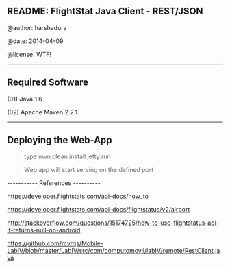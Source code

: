 README: FlightStat Java Client - REST/JSON
---------------------------

@author: harshadura

@date: 2014-04-09

@license: WTF!

---------------------------
Required Software
---------------------------

(01)    Java 1.6

(02)    Apache Maven 2.2.1

---------------------------
Deploying the Web-App
---------------------------

>   type
        mvn clean install jetty:run

>   Web app will start serving on the defined port


----------- References ----------

https://developer.flightstats.com/api-docs/how_to

https://developer.flightstats.com/api-docs/flightstatus/v2/airport

http://stackoverflow.com/questions/15174725/how-to-use-flightstatus-api-it-returns-null-on-android

https://github.com/rcvrgs/Mobile-LabIV/blob/master/LabIV/src/com/computomovil/labIV/remote/RestClient.java
